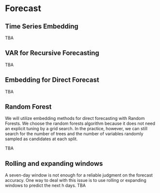
# Forecast

## Time Series Embedding

TBA

## VAR for Recursive Forecasting

TBA

## Embedding for Direct Forecast

TBA

## Random Forest

We will utilize embedding methods for direct forecasting with Random Forests.  We choose the random forests algorithm because it does not need an explicit tuning by a grid search.  In the practice, however, we can still search for the number of trees and the number of variables randomly sampled as candidates at each split.   

TBA


## Rolling and expanding windows

A seven-day window is not enough for a reliable judgment on the forecast accuracy.  One way to deal with this issue is to use rolling or expanding windows to predict the next h days. 
TBA

